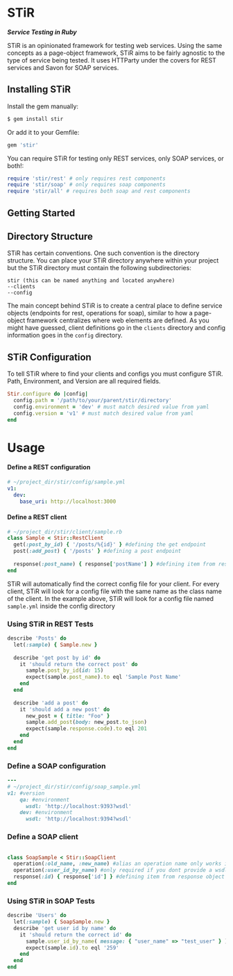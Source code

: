 # STiR
***Service Testing in Ruby***

STiR is an opinionated framework for testing web services.  Using the same concepts as a page-object framework, STiR aims to be fairly agnostic to the type of service being tested.  It uses HTTParty under the covers for REST services and Savon for SOAP services. 

## Installing STiR
Install the gem manually:
```ruby
$ gem install stir
```

Or add it to your Gemfile:
```ruby
gem 'stir'
```

You can require STiR for testing only REST services, only SOAP services, or both!:
```ruby
require 'stir/rest' # only requires rest components
require 'stir/soap' # only requires soap components
require 'stir/all' # requires both soap and rest components
```

## Getting Started

## Directory Structure
STiR has certain conventions.  One such convention is the directory structure.  You can place your STiR directory anywhere within your project but the STiR
directory must contain the following subdirectories:

```
stir (this can be named anything and located anywhere)
--clients
--config
```

The main concept behind STiR is to create a central place to define service objects (endpoints for rest, operations for soap), similar to how a page-object framework centralizes where web elements are defined.  As you might have guessed, client definitions go in the ```clients``` directory and config information goes in the ```config``` directory. 

## STiR Configuration
To tell STiR where to find your clients and configs you must configure STiR.  Path, Environment, and Version are all required fields.

```ruby
Stir.configure do |config|
  config.path = '/path/to/your/parent/stir/directory'
  config.environment = 'dev' # must match desired value from yaml
  config.version = 'v1' # must match desired value from yaml
end
```

# Usage
#### Define a REST configuration

```yaml
# ~/project_dir/stir/config/sample.yml
v1:
  dev:
    base_uri: http://localhost:3000
```

#### Define a REST client

```ruby
# ~/project_dir/stir/client/sample.rb
class Sample < Stir::RestClient
  get(:post_by_id) { '/posts/%{id}' } #defining the get endpoint
  post(:add_post) { '/posts' } #defining a post endpoint
  
  response(:post_name) { response['postName'] } #defining item from response object
end
```

STiR will automatically find the correct config file for your client.  For every client, STiR will look for a config file with the same name as the class name of the client.  In the example above, STiR will look for a config file named ```sample.yml``` inside the config directory

### Using STiR in REST Tests
```ruby
describe 'Posts' do
  let(:sample) { Sample.new }
  
  describe 'get post by id' do
    it 'should return the correct post' do
      sample.post_by_id(id: 15)
      expect(sample.post_name).to eql 'Sample Post Name'
    end
  end
  
  describe 'add a post' do
    it 'should add a new post' do
      new_post = { title: "Foo" }
      sample.add_post(body: new_post.to_json)
      expect(sample.response.code).to eql 201
    end
  end
end
```

### Define a SOAP configuration
```ruby
---
# ~/project_dir/stir/config/soap_sample.yml
v1: #version
    qa: #environment
      wsdl: 'http://localhost:9393?wsdl'
    dev: #environment
      wsdl: 'http://localhost:9394?wsdl'
```

### Define a SOAP client
```ruby

class SoapSample < Stir::SoapClient
  operation(:old_name, :new_name) #alias an operation name only works is you provide wsdl
  operation(:user_id_by_name) #only required if you dont provide a wsdl
  response(:id) { response['id'] } #defining item from response object
end
```

### Using STiR in SOAP Tests
```ruby
describe 'Users' do
  let(:sample) { SoapSample.new }
  describe 'get user id by name' do
    it 'should return the correct id' do
      sample.user_id_by_name( message: { "user_name" => "test_user" } )
      expect(sample.id).to eql '259'
    end
  end
end
```
